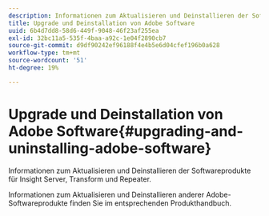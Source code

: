 ```yaml
---
description: Informationen zum Aktualisieren und Deinstallieren der Softwareprodukte für Insight Server, Transform und Repeater.
title: Upgrade und Deinstallation von Adobe Software
uuid: 6b4d7dd8-58d6-449f-9048-46f23af255ea
exl-id: 32bc11a5-535f-4baa-a92c-1e04f2890cb7
source-git-commit: d9df90242ef96188f4e4b5e6d04cfef196b0a628
workflow-type: tm+mt
source-wordcount: '51'
ht-degree: 19%

---
```


# Upgrade und Deinstallation von Adobe Software{#upgrading-and-uninstalling-adobe-software}

Informationen zum Aktualisieren und Deinstallieren der Softwareprodukte für Insight Server, Transform und Repeater.

Informationen zum Aktualisieren und Deinstallieren anderer Adobe-Softwareprodukte finden Sie im entsprechenden Produkthandbuch.
